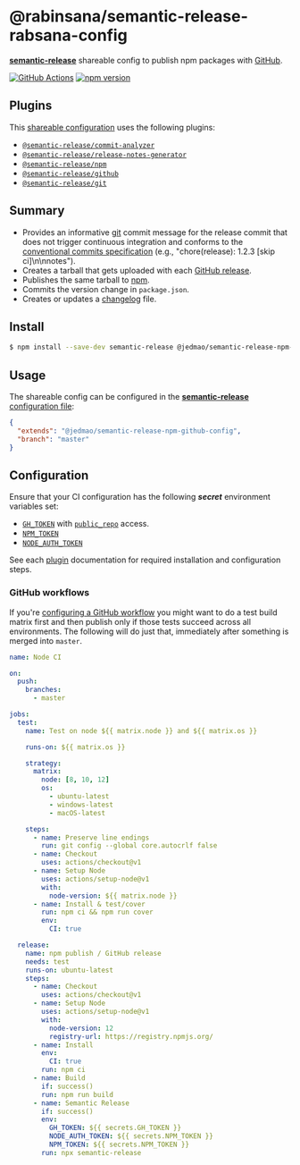 # @rabinsana/semantic-release-rabsana-config

[**semantic-release**](https://github.com/semantic-release/semantic-release) shareable config to publish npm packages with [GitHub](https://github.com).

<!-- prettier-ignore-start -->
<!-- markdownlint-disable -->
[![GitHub Actions](https://github.com/jedmao/semantic-release-npm-github-config/workflows/Node%20CI/badge.svg?event=push)](https://github.com/jedmao/semantic-release-npm-github-config/actions)
[![npm version](https://img.shields.io/npm/v/@jedmao/semantic-release-npm-github-config/latest.svg)](https://www.npmjs.com/package/@jedmao/semantic-release-npm-github-config)
<!-- markdownlint-restore -->
<!-- prettier-ignore-end -->

<!-- markdownlint-disable commands-show-output -->

## Plugins

This [shareable configuration](https://github.com/jedmao/semantic-release-npm-github-config/blob/master/.releaserc.json) uses the following plugins:

- [`@semantic-release/commit-analyzer`](https://github.com/semantic-release/commit-analyzer)
- [`@semantic-release/release-notes-generator`](https://github.com/semantic-release/release-notes-generator)
- [`@semantic-release/npm`](https://github.com/semantic-release/npm)
- [`@semantic-release/github`](https://github.com/semantic-release/github)
- [`@semantic-release/git`](https://github.com/semantic-release/git)

## Summary

- Provides an informative [git](https://github.com/semantic-release/git) commit message for the release commit that does not trigger continuous integration and conforms to the [conventional commits specification](https://www.conventionalcommits.org/) (e.g., "chore(release): 1.2.3 [skip ci]\n\nnotes").
- Creates a tarball that gets uploaded with each [GitHub release](https://github.com/semantic-release/github).
- Publishes the same tarball to [npm](https://github.com/semantic-release/npm).
- Commits the version change in `package.json`.
- Creates or updates a [changelog](https://github.com/semantic-release/changelog) file.

## Install

```bash
$ npm install --save-dev semantic-release @jedmao/semantic-release-npm-github-config
```

## Usage

The shareable config can be configured in the [**semantic-release** configuration file](https://github.com/semantic-release/semantic-release/blob/master/docs/usage/configuration.md#configuration):

```json
{
  "extends": "@jedmao/semantic-release-npm-github-config",
  "branch": "master"
}
```

## Configuration

Ensure that your CI configuration has the following **_secret_** environment variables set:
- [`GH_TOKEN`](https://github.com/settings/tokens) with [`public_repo`](https://developer.github.com/apps/building-oauth-apps/understanding-scopes-for-oauth-apps/#available-scopes) access.
- [`NPM_TOKEN`](https://docs.npmjs.com/cli/token)
- [`NODE_AUTH_TOKEN`](https://docs.npmjs.com/cli/token)

See each [plugin](#plugins) documentation for required installation and configuration steps.

### GitHub workflows

If you're [configuring a GitHub workflow](https://help.github.com/en/articles/configuring-a-workflow) you might want to do a test build matrix first and then publish only if those tests succeed across all environments. The following will do just that, immediately after something is merged into `master`.

```yml
name: Node CI

on:
  push:
    branches:
      - master

jobs:
  test:
    name: Test on node ${{ matrix.node }} and ${{ matrix.os }}

    runs-on: ${{ matrix.os }}

    strategy:
      matrix:
        node: [8, 10, 12]
        os:
          - ubuntu-latest
          - windows-latest
          - macOS-latest

    steps:
      - name: Preserve line endings
        run: git config --global core.autocrlf false
      - name: Checkout
        uses: actions/checkout@v1
      - name: Setup Node
        uses: actions/setup-node@v1
        with:
          node-version: ${{ matrix.node }}
      - name: Install & test/cover
        run: npm ci && npm run cover
        env:
          CI: true

  release:
    name: npm publish / GitHub release
    needs: test
    runs-on: ubuntu-latest
    steps:
      - name: Checkout
        uses: actions/checkout@v1
      - name: Setup Node
        uses: actions/setup-node@v1
        with:
          node-version: 12
          registry-url: https://registry.npmjs.org/
      - name: Install
        env:
          CI: true
        run: npm ci
      - name: Build
        if: success()
        run: npm run build
      - name: Semantic Release
        if: success()
        env:
          GH_TOKEN: ${{ secrets.GH_TOKEN }}
          NODE_AUTH_TOKEN: ${{ secrets.NPM_TOKEN }}
          NPM_TOKEN: ${{ secrets.NPM_TOKEN }}
        run: npx semantic-release
```
